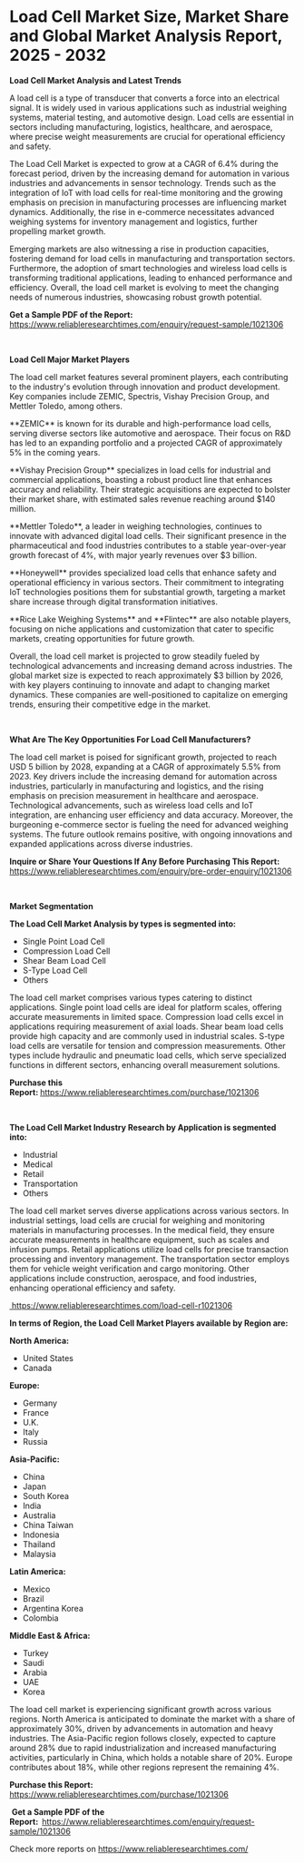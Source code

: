 <p><h1>Load Cell Market Size, Market Share and Global Market Analysis Report, 2025 - 2032</h1></p><p><strong>Load Cell Market Analysis and Latest Trends</strong></p>
<p><p>A load cell is a type of transducer that converts a force into an electrical signal. It is widely used in various applications such as industrial weighing systems, material testing, and automotive design. Load cells are essential in sectors including manufacturing, logistics, healthcare, and aerospace, where precise weight measurements are crucial for operational efficiency and safety.</p><p>The Load Cell Market is expected to grow at a CAGR of 6.4% during the forecast period, driven by the increasing demand for automation in various industries and advancements in sensor technology. Trends such as the integration of IoT with load cells for real-time monitoring and the growing emphasis on precision in manufacturing processes are influencing market dynamics. Additionally, the rise in e-commerce necessitates advanced weighing systems for inventory management and logistics, further propelling market growth.</p><p>Emerging markets are also witnessing a rise in production capacities, fostering demand for load cells in manufacturing and transportation sectors. Furthermore, the adoption of smart technologies and wireless load cells is transforming traditional applications, leading to enhanced performance and efficiency. Overall, the load cell market is evolving to meet the changing needs of numerous industries, showcasing robust growth potential.</p></p>
<p><strong>Get a Sample PDF of the Report:&nbsp;</strong> <a href="https://www.reliableresearchtimes.com/enquiry/request-sample/1021306?utm_campaign=3297&utm_medium=2&utm_source=Github&utm_content=ia&utm_term=11042025&utm_id=load-cell">https://www.reliableresearchtimes.com/enquiry/request-sample/1021306</a></p>
<p>&nbsp;</p>
<p><strong>Load Cell Major Market Players</strong></p>
<p><p>The load cell market features several prominent players, each contributing to the industry's evolution through innovation and product development. Key companies include ZEMIC, Spectris, Vishay Precision Group, and Mettler Toledo, among others.</p><p>**ZEMIC** is known for its durable and high-performance load cells, serving diverse sectors like automotive and aerospace. Their focus on R&D has led to an expanding portfolio and a projected CAGR of approximately 5% in the coming years.</p><p>**Vishay Precision Group** specializes in load cells for industrial and commercial applications, boasting a robust product line that enhances accuracy and reliability. Their strategic acquisitions are expected to bolster their market share, with estimated sales revenue reaching around $140 million.</p><p>**Mettler Toledo**, a leader in weighing technologies, continues to innovate with advanced digital load cells. Their significant presence in the pharmaceutical and food industries contributes to a stable year-over-year growth forecast of 4%, with major yearly revenues over $3 billion.</p><p>**Honeywell** provides specialized load cells that enhance safety and operational efficiency in various sectors. Their commitment to integrating IoT technologies positions them for substantial growth, targeting a market share increase through digital transformation initiatives.</p><p>**Rice Lake Weighing Systems** and **Flintec** are also notable players, focusing on niche applications and customization that cater to specific markets, creating opportunities for future growth. </p><p>Overall, the load cell market is projected to grow steadily fueled by technological advancements and increasing demand across industries. The global market size is expected to reach approximately $3 billion by 2026, with key players continuing to innovate and adapt to changing market dynamics. These companies are well-positioned to capitalize on emerging trends, ensuring their competitive edge in the market.</p></p>
<p>&nbsp;</p>
<p><strong>What Are The Key Opportunities For Load Cell Manufacturers?</strong></p>
<p><p>The load cell market is poised for significant growth, projected to reach USD 5 billion by 2028, expanding at a CAGR of approximately 5.5% from 2023. Key drivers include the increasing demand for automation across industries, particularly in manufacturing and logistics, and the rising emphasis on precision measurement in healthcare and aerospace. Technological advancements, such as wireless load cells and IoT integration, are enhancing user efficiency and data accuracy. Moreover, the burgeoning e-commerce sector is fueling the need for advanced weighing systems. The future outlook remains positive, with ongoing innovations and expanded applications across diverse industries.</p></p>
<p><strong>Inquire or Share Your Questions If Any Before Purchasing This Report:</strong> <a href="https://www.reliableresearchtimes.com/enquiry/pre-order-enquiry/1021306?utm_campaign=3297&utm_medium=2&utm_source=Github&utm_content=ia&utm_term=11042025&utm_id=load-cell">https://www.reliableresearchtimes.com/enquiry/pre-order-enquiry/1021306</a></p>
<p>&nbsp;</p>
<p><strong>Market Segmentation</strong></p>
<p><strong>The Load Cell Market Analysis by types is segmented into:</strong></p>
<p><ul><li>Single Point Load Cell</li><li>Compression Load Cell</li><li>Shear Beam Load Cell</li><li>S-Type Load Cell</li><li>Others</li></ul></p>
<p><p>The load cell market comprises various types catering to distinct applications. Single point load cells are ideal for platform scales, offering accurate measurements in limited space. Compression load cells excel in applications requiring measurement of axial loads. Shear beam load cells provide high capacity and are commonly used in industrial scales. S-type load cells are versatile for tension and compression measurements. Other types include hydraulic and pneumatic load cells, which serve specialized functions in different sectors, enhancing overall measurement solutions.</p></p>
<p><strong>Purchase this Report:&nbsp;</strong><a href="https://www.reliableresearchtimes.com/purchase/1021306?utm_campaign=3297&utm_medium=2&utm_source=Github&utm_content=ia&utm_term=11042025&utm_id=load-cell">https://www.reliableresearchtimes.com/purchase/1021306</a></p>
<p>&nbsp;</p>
<p><strong>The Load Cell Market Industry Research by Application is segmented into:</strong></p>
<p><ul><li>Industrial</li><li>Medical</li><li>Retail</li><li>Transportation</li><li>Others</li></ul></p>
<p><p>The load cell market serves diverse applications across various sectors. In industrial settings, load cells are crucial for weighing and monitoring materials in manufacturing processes. In the medical field, they ensure accurate measurements in healthcare equipment, such as scales and infusion pumps. Retail applications utilize load cells for precise transaction processing and inventory management. The transportation sector employs them for vehicle weight verification and cargo monitoring. Other applications include construction, aerospace, and food industries, enhancing operational efficiency and safety.</p></p>
<p><a href="https://www.reliableresearchtimes.com/load-cell-r1021306?utm_campaign=3297&utm_medium=2&utm_source=Github&utm_content=ia&utm_term=11042025&utm_id=load-cell">&nbsp;https://www.reliableresearchtimes.com/load-cell-r1021306</a></p>
<p><strong>In terms of Region, the Load Cell Market Players available by Region are:</strong></p>
<p>
    <p> <strong> North America: </strong>
        <ul>
            <li>United States</li>
            <li>Canada</li>
        </ul>
        </p> 
    <p> <strong> Europe: </strong>
        <ul>
            <li>Germany</li>
            <li>France</li>
            <li>U.K.</li>
            <li>Italy</li>
            <li>Russia</li>
        </ul>
        </p> 
    <p> <strong> Asia-Pacific: </strong>
        <ul>
            <li>China</li>
            <li>Japan</li>
            <li>South Korea</li>
            <li>India</li>
            <li>Australia</li>
            <li>China Taiwan</li>
            <li>Indonesia</li>
            <li>Thailand</li>
            <li>Malaysia</li>
        </ul>
        </p> 
    <p> <strong> Latin America: </strong>
        <ul>
            <li>Mexico</li>
            <li>Brazil</li>
            <li>Argentina Korea</li>
            <li>Colombia</li>
        </ul>
        </p> 
    <p> <strong> Middle East & Africa: </strong>
        <ul>
            <li>Turkey</li>
            <li>Saudi</li>
            <li>Arabia</li>
            <li>UAE</li>
            <li>Korea</li>
        </ul>
    </p>
    </p>
<p><p>The load cell market is experiencing significant growth across various regions. North America is anticipated to dominate the market with a share of approximately 30%, driven by advancements in automation and heavy industries. The Asia-Pacific region follows closely, expected to capture around 28% due to rapid industrialization and increased manufacturing activities, particularly in China, which holds a notable share of 20%. Europe contributes about 18%, while other regions represent the remaining 4%.</p></p>
<p><strong>Purchase this Report: </strong><a href="https://www.reliableresearchtimes.com/purchase/1021306?utm_campaign=3297&utm_medium=2&utm_source=Github&utm_content=ia&utm_term=11042025&utm_id=load-cell">https://www.reliableresearchtimes.com/purchase/1021306</a></p>
<p>&nbsp;<strong>Get a Sample PDF of the Report:&nbsp;&nbsp;</strong><a href="https://www.reliableresearchtimes.com/enquiry/request-sample/1021306?utm_campaign=3297&utm_medium=2&utm_source=Github&utm_content=ia&utm_term=11042025&utm_id=load-cell">https://www.reliableresearchtimes.com/enquiry/request-sample/1021306</a></p>
<p><strong></strong></p>
<p>Check more reports on <a href="https://www.reliableresearchtimes.com/?utm_campaign=3297&utm_medium=2&utm_source=Github&utm_content=ia&utm_term=11042025&utm_id=load-cell">https://www.reliableresearchtimes.com/</a></p>